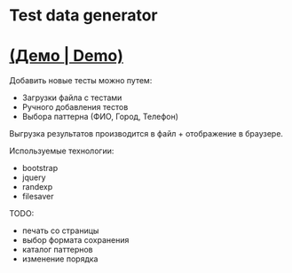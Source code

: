 # Test data generator

# [(Демо | Demo)](https://knyazsergei.github.io/Test-data-generator/)

Добавить новые тесты можно путем:

  - Загрузки файла с тестами
  - Ручного добавления тестов
  - Выбора паттерна (ФИО, Город, Телефон)

Выгрузка результатов производится в файл + отображение в браузере.

Используемые технологии:
 - bootstrap
 - jquery
 - randexp
 - filesaver

TODO:
- печать со страницы
- выбор формата сохранения
- каталог паттернов
- изменение порядка
